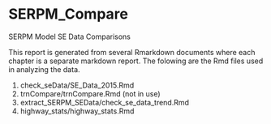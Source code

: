 # SERPM_Compare
SERPM Model SE Data Comparisons


This report is generated from several Rmarkdown documents where each chapter is a separate markdown report.
The folowing are the Rmd files used in analyzing the data.

1. check_seData/SE_Data_2015.Rmd
2. trnCompare/trnCompare.Rmd  (not in use)
3. extract_SERPM_SEData/check_se_data_trend.Rmd
4. highway_stats/highway_stats.Rmd
